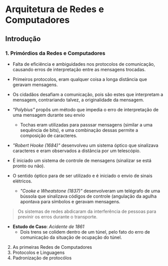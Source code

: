 # Arquitetura de Redes e Computadores

## Introdução

### 1. Primórdios da Redes e Computadores

- Falta de eficiência e ambiguidades nos protocolos de comunicação, causando erros de interpretação entre as mensagens trocadas.

- Primeiros protocolos, eram qualquer coisa a longa distância que geravam mensagens.

- Os cidadãos desafiam a comunicação, pois são estes que interpretam a mensagem, contrariando talvez, a originalidade da mensagem.

- _"Polybius"_ propôs um método que impedia o erro de interpretação de uma mensagem durante seu envio
  - Tochas eram utilizadas para passsar mensagens (similar a uma sequência de bits), e uma combinação dessas permite a composição de caracteres.
- _"Robert Hooke (1684)"_ desenvolveu um sistema óptico que sinalizava caracteres e eram observados a distância por um telescópio.

- É iniciado um sistema de controle de mensagens (sinalizar se está pronto ou não).
- O sentido óptico para de ser utilizado e é iniciado o envio de sinais elétricos.
  - _"Cooke e Wheatstone (1837)"_ desenvolveram um telégrafo de uma bússola que sinalizava códigos de controle (angulação da agulha apontava para símbolos e geravam mensagens.

> Os sistemas de redes abdicaram da interferência de pessoas para previnir os erros durante o transporte.

- **Estudo de Caso**: _Acidente de 1861_
  - Dois trens se colidem dentro de um túnel, pelo fato do erro de comunicação da situação de ocupação do túnel.

2. As primeiras Redes de Computadores
3. Protocolos e Linguagens
4. Padronização de protocólos
